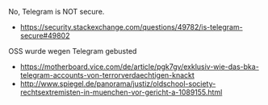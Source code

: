 
No, Telegram is NOT secure.
* https://security.stackexchange.com/questions/49782/is-telegram-secure#49802

OSS wurde wegen Telegram gebusted
* https://motherboard.vice.com/de/article/pgk7gv/exklusiv-wie-das-bka-telegram-accounts-von-terrorverdaechtigen-knackt
* http://www.spiegel.de/panorama/justiz/oldschool-society-rechtsextremisten-in-muenchen-vor-gericht-a-1089155.html
